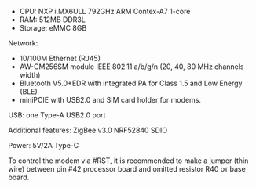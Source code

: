 - CPU: NXP i.MX6ULL 792GHz ARM Contex-A7 1-core
- RAM: 512MB DDR3L
- Storage: eMMC 8GB

Network:
- 10/100M Ethernet (RJ45)
- AW-CM256SM module IEEE 802.11 a/b/g/n (20, 40, 80 MHz channels width)
- Bluetooth V5.0+EDR with integrated PA for Class 1.5 and Low Energy (BLE)
- miniPCIE with USB2.0 and SIM card holder for modems.

USB: one Type-A USB2.0 port

Additional features: ZigBee v3.0 NRF52840 SDIO

Power: 5V/2A Type-C

To control the modem via #RST, it is recommended to make a jumper (thin wire) between pin #42 processor board and omitted resistor R40 от base board.

